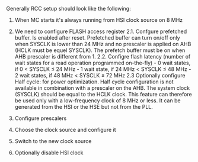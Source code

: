 Generally RCC setup should look like the following:

1. When MC starts it's always running from HSI clock source on 8 MHz 
2. We need to configure FLASH access register 
    2.1. Confgure prefetched buffer. Is enabled after reset. Prefetched buffer can turn on/off only when SYSCLK 
         is lower than 24 MHz and no prescaler is applied on AHB (HCLK must be equel SYSCLK). The prefetch buffer must be 
         on when AHB prescaler is different from 1.
    2.2. Configre flash latency (number of wait states for a read operation programmed on-the-fly)
        - 0 wait states, if 0 < SYSCLK ≤ 24 MHz
        - 1 wait state, if 24 MHz < SYSCLK ≤ 48 MHz
        - 2 wait states, if 48 MHz < SYSCLK ≤ 72 MHz
    2.3 Optionally configure Half cycle: for power optimization. Half cycle configuration is not available in combination with a prescaler on the AHB. The
system clock (SYSCLK) should be equal to the HCLK clock. This feature can therefore be used only with a low-frequency clock of 8 MHz or less. It can be generated from the HSI or
the HSE but not from the PLL.

3. Configure prescalers 

4. Choose the clock source and configure it 

5. Switch to the new clock source

6. Optionally disable HSI clock
